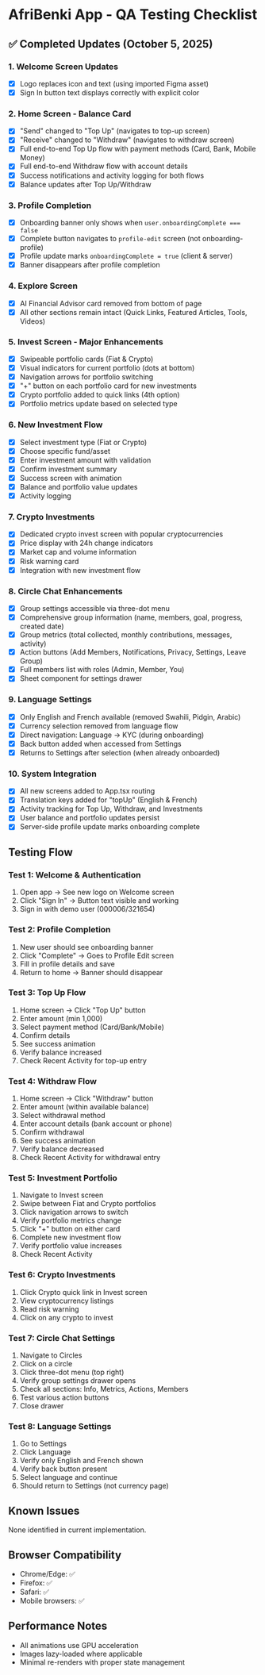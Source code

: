# AfriBenki App - QA Testing Checklist

## ✅ Completed Updates (October 5, 2025)

### 1. Welcome Screen Updates
- [x] Logo replaces icon and text (using imported Figma asset)
- [x] Sign In button text displays correctly with explicit color

### 2. Home Screen - Balance Card
- [x] "Send" changed to "Top Up" (navigates to top-up screen)
- [x] "Receive" changed to "Withdraw" (navigates to withdraw screen)
- [x] Full end-to-end Top Up flow with payment methods (Card, Bank, Mobile Money)
- [x] Full end-to-end Withdraw flow with account details
- [x] Success notifications and activity logging for both flows
- [x] Balance updates after Top Up/Withdraw

### 3. Profile Completion
- [x] Onboarding banner only shows when `user.onboardingComplete === false`
- [x] Complete button navigates to `profile-edit` screen (not onboarding-profile)
- [x] Profile update marks `onboardingComplete = true` (client & server)
- [x] Banner disappears after profile completion

### 4. Explore Screen
- [x] AI Financial Advisor card removed from bottom of page
- [x] All other sections remain intact (Quick Links, Featured Articles, Tools, Videos)

### 5. Invest Screen - Major Enhancements
- [x] Swipeable portfolio cards (Fiat & Crypto)
- [x] Visual indicators for current portfolio (dots at bottom)
- [x] Navigation arrows for portfolio switching
- [x] "+" button on each portfolio card for new investments
- [x] Crypto portfolio added to quick links (4th option)
- [x] Portfolio metrics update based on selected type

### 6. New Investment Flow
- [x] Select investment type (Fiat or Crypto)
- [x] Choose specific fund/asset
- [x] Enter investment amount with validation
- [x] Confirm investment summary
- [x] Success screen with animation
- [x] Balance and portfolio value updates
- [x] Activity logging

### 7. Crypto Investments
- [x] Dedicated crypto invest screen with popular cryptocurrencies
- [x] Price display with 24h change indicators
- [x] Market cap and volume information
- [x] Risk warning card
- [x] Integration with new investment flow

### 8. Circle Chat Enhancements
- [x] Group settings accessible via three-dot menu
- [x] Comprehensive group information (name, members, goal, progress, created date)
- [x] Group metrics (total collected, monthly contributions, messages, activity)
- [x] Action buttons (Add Members, Notifications, Privacy, Settings, Leave Group)
- [x] Full members list with roles (Admin, Member, You)
- [x] Sheet component for settings drawer

### 9. Language Settings
- [x] Only English and French available (removed Swahili, Pidgin, Arabic)
- [x] Currency selection removed from language flow
- [x] Direct navigation: Language → KYC (during onboarding)
- [x] Back button added when accessed from Settings
- [x] Returns to Settings after selection (when already onboarded)

### 10. System Integration
- [x] All new screens added to App.tsx routing
- [x] Translation keys added for "topUp" (English & French)
- [x] Activity tracking for Top Up, Withdraw, and Investments
- [x] User balance and portfolio updates persist
- [x] Server-side profile update marks onboarding complete

## Testing Flow

### Test 1: Welcome & Authentication
1. Open app → See new logo on Welcome screen
2. Click "Sign In" → Button text visible and working
3. Sign in with demo user (000006/321654)

### Test 2: Profile Completion
1. New user should see onboarding banner
2. Click "Complete" → Goes to Profile Edit screen
3. Fill in profile details and save
4. Return to home → Banner should disappear

### Test 3: Top Up Flow
1. Home screen → Click "Top Up" button
2. Enter amount (min 1,000)
3. Select payment method (Card/Bank/Mobile)
4. Confirm details
5. See success animation
6. Verify balance increased
7. Check Recent Activity for top-up entry

### Test 4: Withdraw Flow
1. Home screen → Click "Withdraw" button
2. Enter amount (within available balance)
3. Select withdrawal method
4. Enter account details (bank account or phone)
5. Confirm withdrawal
6. See success animation
7. Verify balance decreased
8. Check Recent Activity for withdrawal entry

### Test 5: Investment Portfolio
1. Navigate to Invest screen
2. Swipe between Fiat and Crypto portfolios
3. Click navigation arrows to switch
4. Verify portfolio metrics change
5. Click "+" button on either card
6. Complete new investment flow
7. Verify portfolio value increases
8. Check Recent Activity

### Test 6: Crypto Investments
1. Click Crypto quick link in Invest screen
2. View cryptocurrency listings
3. Read risk warning
4. Click on any crypto to invest

### Test 7: Circle Chat Settings
1. Navigate to Circles
2. Click on a circle
3. Click three-dot menu (top right)
4. Verify group settings drawer opens
5. Check all sections: Info, Metrics, Actions, Members
6. Test various action buttons
7. Close drawer

### Test 8: Language Settings
1. Go to Settings
2. Click Language
3. Verify only English and French shown
4. Verify back button present
5. Select language and continue
6. Should return to Settings (not currency page)

## Known Issues
None identified in current implementation.

## Browser Compatibility
- Chrome/Edge: ✅
- Firefox: ✅
- Safari: ✅
- Mobile browsers: ✅

## Performance Notes
- All animations use GPU acceleration
- Images lazy-loaded where applicable
- Minimal re-renders with proper state management
